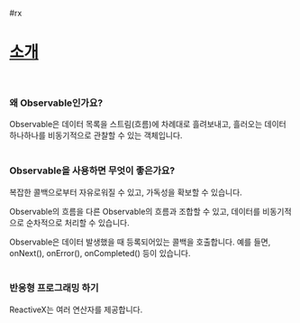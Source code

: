 #rx

# [소개](http://reactivex.io/intro.html)
<br>

### 왜 Observable인가요?
Observable은 데이터 목록을 스트림(흐름)에 차례대로 흘려보내고, 흘러오는 데이터 하나하나를 비동기적으로 관찰할 수 있는 객체입니다.
<br>
<br>

### Observable을 사용하면 무엇이 좋은가요?
복잡한 콜백으로부터 자유로워질 수 있고, 가독성을 확보할 수 있습니다.
<br>

Observable의 흐름을 다른 Observable의 흐름과 조합할 수 있고, 데이터를 비동기적으로 순차적으로 처리할 수 있습니다.
<br>

Observable은 데이터 발생했을 때 등록되어있는 콜백을 호출합니다. 예를 들면, onNext(), onError(), onCompleted() 등이 있습니다.
<br>
<br>

### 반응형 프로그래밍 하기
ReactiveX는 여러 연산자를 제공합니다.
